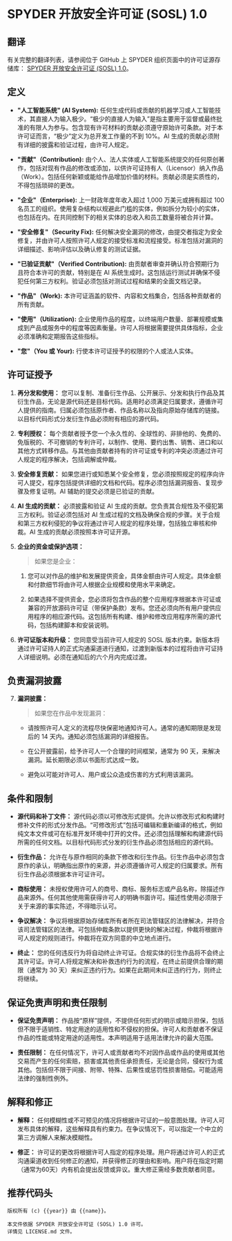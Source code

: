 # SPYDER 开放安全许可证 (SOSL) 1.0

## 翻译

有关完整的翻译列表，请参阅位于 GitHub 上 SPYDER 组织页面中的许可证源存储库： [SPYDER 开放安全许可证 (SOSL) 1.0](https://github.com/spyderorg/sosl)。

## 定义

- **"人工智能系统" (AI System):**
  任何生成代码或贡献的机器学习或人工智能技术，其直接人为输入极少。“极少的直接人为输入”是指主要用于监督或最终批准的有限人为参与。包含现有许可材料的贡献必须遵守原始许可条款。对于本许可证而言，“极少”定义为总开发工作量的不到 10%。AI 生成的贡献必须附有详细的披露和验证过程，由许可人规定。

- **"贡献"（Contribution):**
  由个人、法人实体或人工智能系统提交的任何原创著作，包括对现有作品的修改或添加，以供许可证持有人（Licensor）纳入作品（Work）。包括任何新颖或能给作品增加价值的材料。贡献必须是实质性的，不得包括琐碎的更改。

- **"企业"（Enterprise):**
  上一财政年度年收入超过 1,000 万美元或拥有超过 100 名员工的组织。使用复杂结构以规避此门槛的实体，例如拆分为较小的实体，也包括在内。在共同控制下的相关实体的总收入和员工数量将被合并计算。

- **"安全修复"（Security Fix):**
  任何解决安全漏洞的修改，由提交者指定为安全修复，并由许可人按照许可人规定的接受标准和流程接受。标准包括对漏洞的详细描述、影响评估以及确认修复的测试证据。

- **"已验证贡献"（Verified Contribution):**
  由贡献者审查并确认符合预期行为且符合本许可的贡献，特别是在 AI 系统生成时。这包括运行测试并确保不侵犯任何第三方权利。验证必须包括对测试过程和结果的全面文档记录。

- **"作品"（Work):**
  本许可证涵盖的软件、内容和文档集合，包括各种贡献者的所有贡献。

- **"使用"（Utilization):**
  企业使用作品的程度，以终端用户数量、部署规模或集成到产品或服务中的程度等因素衡量。许可人将根据需要提供具体指标，企业必须准确和定期报告这些指标。

- **"您"（You 或 Your):**
  行使本许可证授予的权限的个人或法人实体。

## 许可证授予

1. **再分发和使用：**
   您可以复制、准备衍生作品、公开展示、分发和执行作品及其衍生作品，无论是源代码还是目标代码。适用时必须满足归属要求，遵循许可人提供的指南。归属必须包括原作者、作品名称以及指向原始存储库的链接。以目标代码形式分发衍生作品必须附有相应的源代码。

2. **专利授权：**
   每个贡献者授予您一个永久性的、全球性的、非排他的、免费的、免版税的、不可撤销的专利许可，以制作、使用、要约出售、销售、进口和以其他方式转移作品。与其他由贡献者持有的许可证或专利的冲突必须通过许可人规定的程序解决，包括调解或仲裁。

3. **安全修复贡献：**
   如果您进行或知悉某个安全修复，您必须按照规定的程序向许可人提交，程序包括提供详细的文档和代码。程序必须包括漏洞报告、复现步骤及修复证明。AI 辅助的提交必须是已验证的贡献。

4. **AI 生成的贡献：**
   必须披露和验证 AI 生成的贡献。您负责其合规性及不侵犯第三方权利。验证必须包括对 AI 生成过程的文档及确保合规的步骤。关于合规和第三方权利侵犯的争议将通过许可人规定的程序处理，包括独立审核和仲裁。AI 生成的贡献必须按照本许可证开源。

5. **企业的资金或保护选项：**
   > 如果您是企业：

   1. 您可以对作品的维护和发展提供资金，具体金额由许可人规定。具体金额和付款细节将由许可人根据企业规模和使用水平来确定。

   2. 如果选择不提供资金，您必须将包含作品的整个应用程序根据本许可证或兼容的开放源码许可证（带保护条款）发布。您还必须向所有用户提供应用程序的相应源代码。这包括所有构建、维护和修改应用程序所需的源代码，包括构建脚本和安装说明。

6. **许可证版本和升级：**
   您同意受当前许可人规定的 SOSL 版本约束。新版本将通过许可证持人的正式沟通渠道进行通知，过渡到新版本的过程将由许可证持人详细说明。必须在通知后的六个月内完成过渡。

## 负责漏洞披露

7. **漏洞披露：**
   > 如果您在作品中发现漏洞：

   - 请按照许可人定义的流程尽快保密地通知许可人。通常的通知期限是发现后的 14 天内。通知必须包括漏洞的详细报告。

   - 在公开披露前，给予许可人一个合理的时间框架，通常为 90 天，来解决漏洞。延长期限必须以书面形式达成一致。

   - 避免以可能对许可人、用户或公众造成伤害的方式利用该漏洞。

## 条件和限制

- **源代码和补丁文件：**
  源代码必须以可修改形式提供。允许以修改形式和构建时修补文件的形式分发作品。“可修改形式”包括可编辑和重新编译的格式，例如纯文本文件或可在标准开发环境中打开的文件。还必须包括理解和构建源代码所需的任何文档。以目标代码形式分发的衍生作品必须包括相应的源代码。

- **衍生作品：**
  允许在与原作相同的条款下修改和衍生作品。衍生作品中必须包含原作的承认，明确指出原作的来源，并必须遵循许可人规定的归属要求。所有衍生作品必须根据本许可证许可。

- **商标使用：**
  未授权使用许可人的商号、商标、服务标志或产品名称，除描述作品来源外。任何其他使用需获得许可人的明确书面许可。描述性使用必须限于关于来源的事实陈述，不得暗示认可。

- **争议解决：**
  争议将根据原始存储库所有者所在司法管辖区的法律解决，并符合该司法管辖区的法律。可包括仲裁条款以提供更快的解决过程，仲裁将根据许可人规定的规则进行。仲裁将在双方同意的中立地点进行。

- **终止：**
  您的任何违反行为将自动终止许可证。合规实体的衍生作品将不会终止其许可证。许可人将规定解决和补救违约行为的流程，在终止前提供合理的期限（通常为 30 天）来纠正违约行为。如果在此期间未纠正违约行为，则终止将继续。

## 保证免责声明和责任限制

- **保证免责声明：**
  作品按“原样”提供，不提供任何形式的明示或暗示担保，包括但不限于适销性、特定用途的适用性和不侵权的担保。许可人和贡献者不保证作品的性能或特定用途的适用性。本声明适用于适用法律允许的最大范围。

- **责任限制：**
  在任何情况下，许可人或贡献者均不对因作品或作品的使用或其他交易而产生的任何索赔，损害或其他责任承担责任，无论是合同，侵权行为或其他。包括但不限于间接、附带、特殊、后果性或惩罚性损害赔偿。可能适用法律的强制性例外。

## 解释和修正

- **解释：**
  任何模糊性或不可预见的情况将根据许可证的一般意图处理。许可人可发布具体的解释，这些解释具有约束力。在争议情况下，可以指定一个中立的第三方调解人来解决模糊性。

- **修正：**
  许可证的更改将根据许可人指定的程序处理。用户将通过许可人的正式沟通渠道收到任何修正的通知，并获得修正的理由和影响。用户将在指定时期（通常为60天）内有机会提出反馈或异议。重大修正需经多数贡献者同意。

## 推荐代码头

```plaintext
版权所有 (c) {{year}} 由 {{name}}。

本文件依据 SPYDER 开放安全许可证 (SOSL) 1.0 许可。
详情见 LICENSE.md 文件。
```